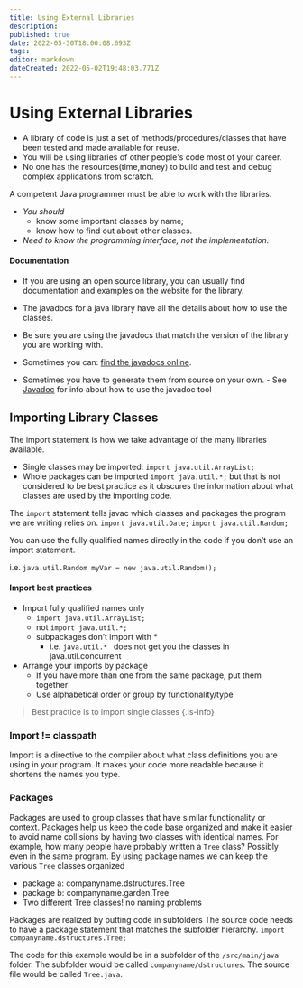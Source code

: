 ```yaml
---
title: Using External Libraries
description: 
published: true
date: 2022-05-30T18:00:08.693Z
tags: 
editor: markdown
dateCreated: 2022-05-02T19:48:03.771Z
---
```


# Using External Libraries

* A library of code is just a set of methods/procedures/classes that have been tested and made available for reuse.
* You will be using libraries of other people's code most of your career.  
* No one has the resources(time,money) to build and test and debug complex applications from scratch. 

A competent Java programmer must be able to work with the libraries.
- *You should*
	- know some important classes by name;
  - know how to find out about other classes.
- *Need to know the programming interface, not the implementation.*


#### **Documentation**

* If you are using an open source library,  you can usually find documentation and examples on the website for the library.  

* The javadocs for a java library have all the details about how to use the classes.   
* Be sure you are using the javadocs that match the version of the library you are working with.    
* Sometimes you can: [find the javadocs online](http://localhost:8000/docs/api/index.html).
* Sometimes you have to generate them from source on your own.
		- See [Javadoc](/tools/javadocs) for info about how to use the javadoc tool

  
## Importing Library Classes

The import statement is how we take advantage of the many libraries available.

- Single classes may be imported:
`import java.util.ArrayList;
`
- Whole packages can be imported `import java.util.*;` but that is not considered to be best practice as it obscures the information about what classes are used by the importing code.


The `import` statement tells javac which classes and packages the program we are writing relies on.
`import java.util.Date;`
`import java.util.Random;`

You can use the fully qualified names directly in the code if you don’t use an import statement.

i.e. `java.util.Random myVar = new java.util.Random();`

#### Import best practices
- Import fully qualified names only
  - `import java.util.ArrayList;`
  - not `import java.util.*;`
  - subpackages don’t import with * 
    - i.e. `java.util.* ` does not get you the classes in java.util.concurrent
- Arrange your imports by package
  - If you have more than one from the same package, put them together
  - Use alphabetical order or group by functionality/type

> Best practice is to import single classes 
{.is-info}
### Import != classpath

Import is a directive to the compiler about what class definitions you are using in your program. It makes your code more readable because it shortens the names you type.

### Packages
Packages are used to group classes that have similar functionality or context. Packages help us keep the code base organized and make it easier to avoid name collisions by having two classes with identical names.
For example, how many people have probably written a `Tree` class? Possibly even in the same program.  By using package names we can keep the various `Tree` classes organized
  - package a:  companyname.dstructures.Tree
  - package b: companyname.garden.Tree
  - Two different Tree classes!  no naming problems
  
Packages are realized by putting code in subfolders
The source code needs to have a package statement that matches the subfolder hierarchy.
`import companyname.dstructures.Tree;`

The code for this example would be in a subfolder of the `/src/main/java` folder.  The subfolder would be called `companyname/dstructures`.  The source file would be called `Tree.java`.





  